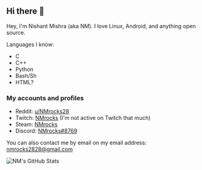 ## Hi there 👋

Hey, I'm Nishant Mishra (aka NM). I love Linux, Android, and anything open source.

Languages I know:

* C
* C++
* Python
* Bash/Sh
* HTML?

### My accounts and profiles

* Reddit: [u/NMrocks28](http://reddit.com/user/NMrocks28)
* Twitch: [NMrocks](https://twitch.tv/nmrocks28/profile) (I'm not active on Twitch that much)
* Steam: [NMrocks](https://steamcommunity.com/id/NMrocks/)
* Discord: [NMrocks#8769](https://discord.com/users/658886962048008192)

You can also contact me by email on my email address: [nmrocks2828@gmail.com](mailto:nmrocks2828@gmail.com)

![NM's GitHub Stats](https://github-readme-stats.vercel.app/api?username=NMrocks&show_icons=true&bg_color=DEG,25f5f5,ad22cf&title_color=1a1a1a&text_color=1a1a1a&icon_color=ad22cf&hide_border=true&border_radius=35)
